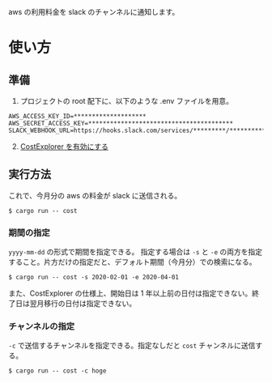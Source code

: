 aws の利用料金を slack のチャンネルに通知します。

# 使い方

## 準備

1. プロジェクトの root 配下に、以下のような .env ファイルを用意。

```
AWS_ACCESS_KEY_ID=********************
AWS_SECRET_ACCESS_KEY=****************************************
SLACK_WEBHOOK_URL=https://hooks.slack.com/services/*********/***********/************************
```

2. [CostExplorer を有効にする](https://docs.aws.amazon.com/ja_jp/awsaccountbilling/latest/aboutv2/ce-enable.html)

## 実行方法

これで、今月分の aws の料金が slack に送信される。

```
$ cargo run -- cost
```

### 期間の指定

`yyyy-mm-dd` の形式で期間を指定できる。
指定する場合は `-s` と `-e` の両方を指定すること。片方だけの指定だと、デフォルト期間（今月分）での検索になる。

```
$ cargo run -- cost -s 2020-02-01 -e 2020-04-01
```

また、CostExplorer の仕様上、開始日は 1 年以上前の日付は指定できない。終了日は翌月移行の日付は指定できない。

### チャンネルの指定

`-c` で送信するチャンネルを指定できる。指定なしだと `cost` チャンネルに送信する。

```
$ cargo run -- cost -c hoge
```
